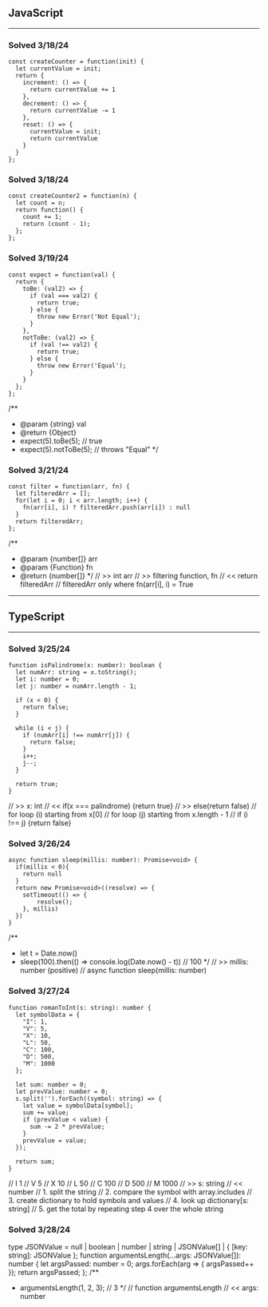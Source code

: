 ## JavaScript
---

### Solved 3/18/24
```
const createCounter = function(init) {
  let currentValue = init;
  return {
    increment: () => {
      return currentValue += 1
    },
    decrement: () => {
      return currentValue -= 1
    },
    reset: () => {
      currentValue = init;
      return currentValue
    }
  }
};
```
### Solved 3/18/24
```
const createCounter2 = function(n) {
  let count = n;
  return function() {
    count += 1;
    return (count - 1);
  };
};
```
### Solved 3/19/24
```
const expect = function(val) {
  return {
    toBe: (val2) => {
      if (val === val2) {
        return true;
      } else {
        throw new Error('Not Equal');
      }
    },
    notToBe: (val2) => {
      if (val !== val2) {
        return true;
      } else {
        throw new Error('Equal');
      }
    }
  };
};
```
/**
* @param {string} val
* @return {Object}
* expect(5).toBe(5); // true
* expect(5).notToBe(5); // throws "Equal"
*/
### Solved 3/21/24
```
const filter = function(arr, fn) {
  let filteredArr = [];
  for(let i = 0; i < arr.length; i++) {
    fn(arr[i], i) ? filteredArr.push(arr[i]) : null
  }
  return filteredArr;
};
```
/**
 * @param {number[]} arr
 * @param {Function} fn
 * @return {number[]}
*/
// >> int arr
// >> filtering function, fn
// << return filteredArr
// filteredArr only where fn(arr[i], i) = True

---
## TypeScript
---

### Solved 3/25/24
```
function isPalindrome(x: number): boolean {
  let numArr: string = x.toString();
  let i: number = 0;
  let j: number = numArr.length - 1;

  if (x < 0) {
    return false;
  }

  while (i < j) {
    if (numArr[i] !== numArr[j]) {
      return false;
    }
    i++;
    j--;
  }

  return true;
}
```
// >> x: int
// << if(x === palindrome) {return true}
// >> else(return false)
// for loop (i) starting from x[0]
// for loop (j) starting from x.length - 1
// if (i !== j) {return false}
### Solved 3/26/24
```
async function sleep(millis: number): Promise<void> {
  if(millis < 0){
    return null
  }
  return new Promise<void>((resolve) => {
    setTimeout(() => {
        resolve();
    }, millis)
  })
}
```
/** 
 * let t = Date.now()
 * sleep(100).then(() => console.log(Date.now() - t)) // 100
 */
// >> millis: number (positive)
// async function sleep(millis: number)
### Solved 3/27/24
```
function romanToInt(s: string): number {
  let symbolData = {
    "I": 1,
    "V": 5,
    "X": 10,
    "L": 50,
    "C": 100,
    "D": 500,
    "M": 1000
  };

  let sum: number = 0;
  let prevValue: number = 0;
  s.split('').forEach((symbol: string) => {
    let value = symbolData[symbol];
    sum += value;
    if (prevValue < value) {
      sum -= 2 * prevValue;
    }
    prevValue = value;
  });

  return sum;
}
```
// I             1
// V             5
// X             10
// L             50
// C             100
// D             500
// M             1000
// >> s: string
// << number
// 1. split the string
// 2. compare the symbol with array.includes
// 3. create dictionary to hold symbols and values
// 4. look up dictionary[s: string]
// 5. get the total by repeating step 4 over the whole string
### Solved 3/28/24
type JSONValue = null | boolean | number | string | JSONValue[] | { [key: string]: JSONValue };
function argumentsLength(...args: JSONValue[]): number {
  let argsPassed: number = 0;
  args.forEach(arg => {
    argsPassed++
  });
  return argsPassed;
};
/**
* argumentsLength(1, 2, 3); // 3
*/
// function argumentsLength
// << args: number